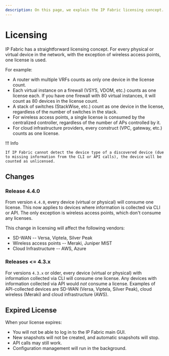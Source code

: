 ```yaml
---
description: On this page, we explain the IP Fabric licensing concept.
---
```


# Licensing

IP Fabric has a straightforward licensing concept. For every physical or virtual device in the network, with the exception of wireless access points, one license is used.

For example:

* A router with multiple VRFs counts as only one device in the license count.
* Each virtual instance on a firewall (VSYS, VDOM, etc.) counts as one license each. If you have one firewall with 80 virtual instances, it will count as 80 devices in the license count.
* A stack of switches (StackWise, etc.) count as one device in the license, regardless of the number of switches in the stack.
* For wireless access points, a single license is consumed by the centralized controller, regardless of the number of APs controlled by it.
* For cloud infrastructure providers, every construct (VPC, gateway, etc.) counts as one license.

!!! Info

	If IP Fabric cannot detect the device type of a discovered device (due to missing information from the CLI or API calls), the device will be counted as unlicensed.

## Changes

### Release 4.4.0

From version `4.4.0`, every device (virtual or physical) will consume one license. This now applies to devices where information is collected via CLI or API. The only exception is wireless access points, which don't consume any licenses.

This change in licensing will affect the following vendors:

* SD-WAN -- Versa, Viptela, Silver Peak
* Wireless access points -- Meraki, Juniper MIST
* Cloud Infrastructure -- AWS, Azure

### Releases <= 4.3.x

For versions `4.3.x` or older, every device (virtual or physical) with information collected via CLI will consume one license. Any devices with information collected via API would _not_ consume a license. Examples of API-collected devices are SD-WAN (Versa, Viptela, Silver Peak), cloud wireless (Meraki) and cloud infrastructure (AWS).

## Expired License

When your license expires:

* You will not be able to log in to the IP Fabric main GUI.
* New snapshots will not be created, and automatic snapshots will stop.
* API calls may still work.
* Configuration management will run in the background.
